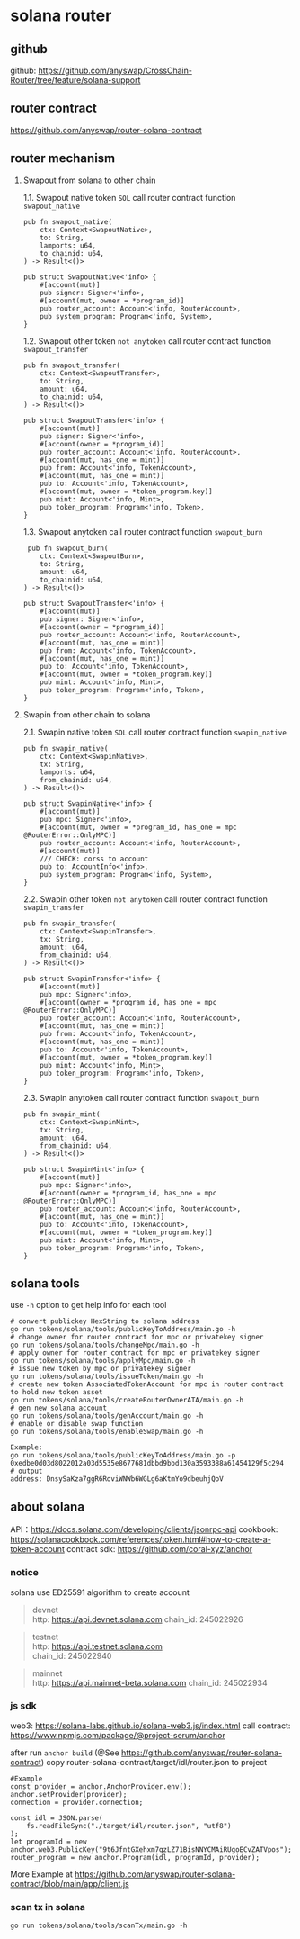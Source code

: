 # solana router

## github
github: https://github.com/anyswap/CrossChain-Router/tree/feature/solana-support

## router contract
https://github.com/anyswap/router-solana-contract


## router mechanism

1. Swapout from solana to other chain
   
	1.1. Swapout native token `SOL`
	call router contract function `swapout_native`
	```
	pub fn swapout_native(
        ctx: Context<SwapoutNative>,
        to: String,
        lamports: u64,
        to_chainid: u64,
    ) -> Result<()> 

	pub struct SwapoutNative<'info> {
		#[account(mut)]
		pub signer: Signer<'info>,
		#[account(mut, owner = *program_id)]
		pub router_account: Account<'info, RouterAccount>,
		pub system_program: Program<'info, System>,
	}
	```
	1.2. Swapout other token `not anytoken`
	call router contract function `swapout_transfer`
	```
	pub fn swapout_transfer(
        ctx: Context<SwapoutTransfer>,
        to: String,
        amount: u64,
        to_chainid: u64,
    ) -> Result<()>

	pub struct SwapoutTransfer<'info> {
		#[account(mut)]
		pub signer: Signer<'info>,
		#[account(owner = *program_id)]
		pub router_account: Account<'info, RouterAccount>,
		#[account(mut, has_one = mint)]
		pub from: Account<'info, TokenAccount>,
		#[account(mut, has_one = mint)]
		pub to: Account<'info, TokenAccount>,
		#[account(mut, owner = *token_program.key)]
		pub mint: Account<'info, Mint>,
		pub token_program: Program<'info, Token>,
	}
	```

	1.3. Swapout anytoken
	call router contract function `swapout_burn`
	```
	 pub fn swapout_burn(
        ctx: Context<SwapoutBurn>,
        to: String,
        amount: u64,
        to_chainid: u64,
    ) -> Result<()>

	pub struct SwapoutTransfer<'info> {
		#[account(mut)]
		pub signer: Signer<'info>,
		#[account(owner = *program_id)]
		pub router_account: Account<'info, RouterAccount>,
		#[account(mut, has_one = mint)]
		pub from: Account<'info, TokenAccount>,
		#[account(mut, has_one = mint)]
		pub to: Account<'info, TokenAccount>,
		#[account(mut, owner = *token_program.key)]
		pub mint: Account<'info, Mint>,
		pub token_program: Program<'info, Token>,
	}
	```


2. Swapin from other chain to solana

	2.1. Swapin native token `SOL`
	call router contract function `swapin_native`
	```
	pub fn swapin_native(
        ctx: Context<SwapinNative>,
        tx: String,
        lamports: u64,
        from_chainid: u64,
    ) -> Result<()>

	pub struct SwapinNative<'info> {
		#[account(mut)]
		pub mpc: Signer<'info>,
		#[account(mut, owner = *program_id, has_one = mpc @RouterError::OnlyMPC)]
		pub router_account: Account<'info, RouterAccount>,
		#[account(mut)]
		/// CHECK: corss to account
		pub to: AccountInfo<'info>,
		pub system_program: Program<'info, System>,
	}	
	```
	2.2. Swapin other token `not anytoken`
	call router contract function `swapin_transfer`
	```
	pub fn swapin_transfer(
        ctx: Context<SwapinTransfer>,
        tx: String,
        amount: u64,
        from_chainid: u64,
    ) -> Result<()>

	pub struct SwapinTransfer<'info> {
		#[account(mut)]
		pub mpc: Signer<'info>,
		#[account(owner = *program_id, has_one = mpc @RouterError::OnlyMPC)]
		pub router_account: Account<'info, RouterAccount>,
		#[account(mut, has_one = mint)]
		pub from: Account<'info, TokenAccount>,
		#[account(mut, has_one = mint)]
		pub to: Account<'info, TokenAccount>,
		#[account(mut, owner = *token_program.key)]
		pub mint: Account<'info, Mint>,
		pub token_program: Program<'info, Token>,
	}
	```

	2.3. Swapin anytoken
	call router contract function `swapout_burn`
	```
	pub fn swapin_mint(
        ctx: Context<SwapinMint>,
        tx: String,
        amount: u64,
        from_chainid: u64,
    ) -> Result<()>

	pub struct SwapinMint<'info> {
		#[account(mut)]
		pub mpc: Signer<'info>,
		#[account(owner = *program_id, has_one = mpc @RouterError::OnlyMPC)]
		pub router_account: Account<'info, RouterAccount>,
		#[account(mut, has_one = mint)]
		pub to: Account<'info, TokenAccount>,
		#[account(mut, owner = *token_program.key)]
		pub mint: Account<'info, Mint>,
		pub token_program: Program<'info, Token>,
	}
	```


## solana tools

use `-h` option to get help info for each tool

```shell
# convert publickey HexString to solana address
go run tokens/solana/tools/publicKeyToAddress/main.go -h
# change owner for router contract for mpc or privatekey signer
go run tokens/solana/tools/changeMpc/main.go -h
# apply owner for router contract for mpc or privatekey signer
go run tokens/solana/tools/applyMpc/main.go -h
# issue new token by mpc or privatekey signer
go run tokens/solana/tools/issueToken/main.go -h
# create new token AssociatedTokenAccount for mpc in router contract to hold new token asset
go run tokens/solana/tools/createRouterOwnerATA/main.go -h
# gen new solana account
go run tokens/solana/tools/genAccount/main.go -h
# enable or disable swap function 
go run tokens/solana/tools/enableSwap/main.go -h
```

```shell
Example:
go run tokens/solana/tools/publicKeyToAddress/main.go -p 0xedbe0d03d8022012a03d5535e8677681dbbd9bbd130a3593388a61454129f5c294
# output
address: DnsySaKza7ggR6RoviWNWb6WGLg6aKtmYo9dbeuhjQoV
```

## about solana 
API：https://docs.solana.com/developing/clients/jsonrpc-api
cookbook: https://solanacookbook.com/references/token.html#how-to-create-a-token-account
contract sdk: https://github.com/coral-xyz/anchor

### notice
solana use ED25591 algorithm to create account

> devnet  
http:  https://api.devnet.solana.com
chain_id:  245022926

> testnet  
http:  https://api.testnet.solana.com  
chain_id:  245022940

> mainnet  
http: https://api.mainnet-beta.solana.com
chain_id: 245022934


### js sdk
web3: https://solana-labs.github.io/solana-web3.js/index.html
call contract: https://www.npmjs.com/package/@project-serum/anchor

after run `anchor build` (@See https://github.com/anyswap/router-solana-contract)
copy router-solana-contract/target/idl/router.json to project 

```
#Example
const provider = anchor.AnchorProvider.env();
anchor.setProvider(provider);
connection = provider.connection;

const idl = JSON.parse(
	fs.readFileSync("./target/idl/router.json", "utf8")
);
let programId = new anchor.web3.PublicKey("9t6JfntGXehxm7qzLZ71BisNNYCMAiRUgoECvZATVpos");
router_program = new anchor.Program(idl, programId, provider);
```
More Example at https://github.com/anyswap/router-solana-contract/blob/main/app/client.js

### scan tx in solana

```
go run tokens/solana/tools/scanTx/main.go -h
```





